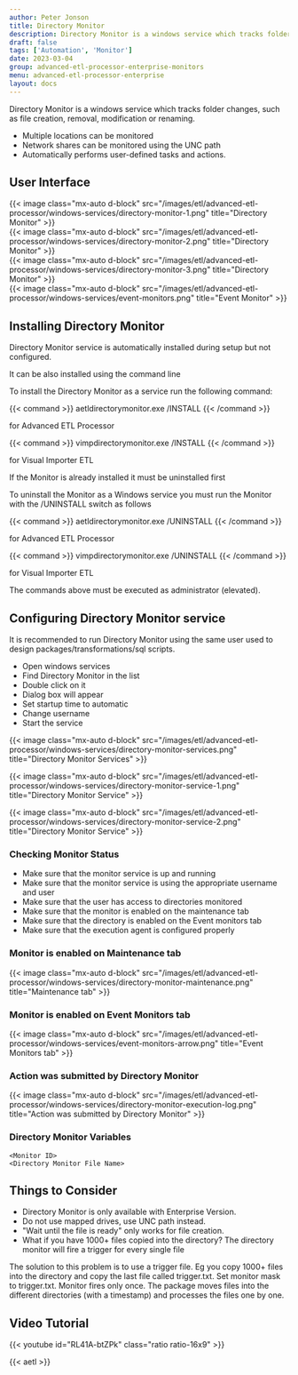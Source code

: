 ```yaml
---
author: Peter Jonson
title: Directory Monitor
description: Directory Monitor is a windows service which tracks folder changes, such as file creation, removal, modification or renaming.
draft: false
tags: ['Automation', 'Monitor']
date: 2023-03-04
group: advanced-etl-processor-enterprise-monitors
menu: advanced-etl-processor-enterprise
layout: docs
---
```


Directory Monitor is a windows service which tracks folder changes, such as file creation, removal, modification or renaming.

- Multiple locations can be monitored
- Network shares can be monitored using the UNC path
- Automatically performs user-defined tasks and actions.

## User Interface

{{< image class="mx-auto d-block"  src="/images/etl/advanced-etl-processor/windows-services/directory-monitor-1.png" title="Directory Monitor" >}}
\
{{< image class="mx-auto d-block"  src="/images/etl/advanced-etl-processor/windows-services/directory-monitor-2.png" title="Directory Monitor" >}}
\
{{< image class="mx-auto d-block"  src="/images/etl/advanced-etl-processor/windows-services/directory-monitor-3.png" title="Directory Monitor" >}}
\
{{< image class="mx-auto d-block"  src="/images/etl/advanced-etl-processor/windows-services/event-monitors.png" title="Event Monitor" >}}

## Installing Directory Monitor

Directory Monitor service is automatically installed during setup but not configured.

It can be also installed using the command line

To install the Directory Monitor as a service run the following command:

{{< command >}}
aetldirectorymonitor.exe /INSTALL
{{< /command >}}

for Advanced ETL Processor

{{< command >}}
vimpdirectorymonitor.exe /INSTALL
{{< /command >}}

for Visual Importer ETL

If the Monitor is already installed it must be uninstalled first

To uninstall the Monitor as a Windows service you must run the Monitor with the /UNINSTALL switch as follows

{{< command >}}
aetldirectorymonitor.exe /UNINSTALL
{{< /command >}}

for Advanced ETL Processor

{{< command >}}
vimpdirectorymonitor.exe /UNINSTALL
{{< /command >}}

for Visual Importer ETL

The commands above must be executed as administrator (elevated).

## Configuring Directory Monitor service

It is recommended to run Directory Monitor using the same user used to design packages/transformations/sql scripts.

- Open windows services
- Find Directory Monitor in the list
- Double click on it
- Dialog box will appear
- Set startup time to automatic
- Change username
- Start the service

{{< image class="mx-auto d-block"  src="/images/etl/advanced-etl-processor/windows-services/directory-monitor-services.png" title="Directory Monitor Services" >}}

{{< image class="mx-auto d-block"  src="/images/etl/advanced-etl-processor/windows-services/directory-monitor-service-1.png" title="Directory Monitor Service" >}}

{{< image class="mx-auto d-block"  src="/images/etl/advanced-etl-processor/windows-services/directory-monitor-service-2.png" title="Directory Monitor Service" >}}

### Checking Monitor Status

- Make sure that the monitor service is up and running
- Make sure that the monitor service is using the appropriate username and user
- Make sure that the user has access to directories monitored
- Make sure that the monitor is enabled on the maintenance tab
- Make sure that the directory is enabled on the Event monitors tab
- Make sure that the execution agent is configured properly

### Monitor is enabled on Maintenance tab

{{< image class="mx-auto d-block"  src="/images/etl/advanced-etl-processor/windows-services/directory-monitor-maintenance.png" title="Maintenance tab" >}}

### Monitor is enabled on Event Monitors tab

{{< image class="mx-auto d-block"  src="/images/etl/advanced-etl-processor/windows-services/event-monitors-arrow.png" title="Event Monitors tab" >}}

### Action was submitted by Directory Monitor

{{< image class="mx-auto d-block"  src="/images/etl/advanced-etl-processor/windows-services/directory-monitor-execution-log.png" title="Action was submitted by Directory Monitor" >}}

### Directory Monitor Variables

```
<Monitor ID>
<Directory Monitor File Name>
```

## Things to Consider

- Directory Monitor is only available with Enterprise Version.
- Do not use mapped drives, use UNC path instead.
- "Wait until the file is ready" only works for file creation.
- What if you have 1000+ files copied into the directory? The directory monitor will fire a trigger for every single file

The solution to this problem is to use a trigger file.
Eg you copy 1000+ files into the directory and copy the last file called trigger.txt.
Set monitor mask to trigger.txt.
Monitor fires only once.
The package moves files into the different directories (with a timestamp) and processes the files one by one.

## Video Tutorial

{{< youtube id="RL41A-btZPk" class="ratio ratio-16x9" >}}

{{< aetl >}}
